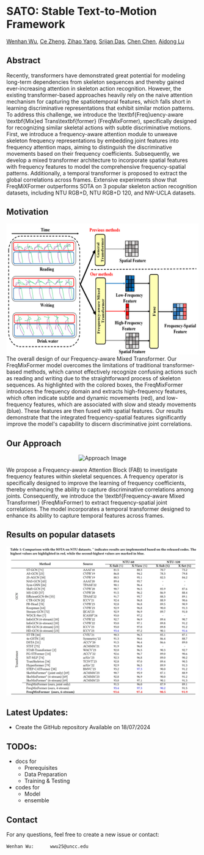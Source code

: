 # SATO: Stable Text-to-Motion Framework

[Wenhan Wu](https://sites.google.com/view/wenhanwu/%E9%A6%96%E9%A1%B5), [Ce Zheng](https://zczcwh.github.io/), [Zihao Yang](https://openreview.net/profile?id=~Zihao_Yang7), [Srijan Das](https://srijandas07.github.io/), [Chen Chen](https://www.crcv.ucf.edu/chenchen/), [Aidong Lu ](https://webpages.charlotte.edu/alu1/)

## Abstract
Recently, transformers have demonstrated great potential for modeling long-term dependencies from skeleton sequences and thereby gained ever-increasing attention in skeleton action recognition. However, the existing transformer-based approaches heavily rely on the naive attention mechanism for capturing the spatiotemporal features, which falls short in learning discriminative representations that exhibit similar motion patterns. To address this challenge, we introduce the \textbf{Freq}uency-aware \textbf{Mix}ed Trans\textbf{former} (FreqMixFormer), specifically designed for recognizing similar skeletal actions with subtle discriminative motions. First, we introduce a frequency-aware attention module to unweave skeleton frequency representations by embedding joint features into frequency attention maps, aiming to distinguish the discriminative movements based on their frequency coefficients. Subsequently, we develop a mixed transformer architecture to incorporate spatial features with frequency features to model the comprehensive frequency-spatial patterns. Additionally, a temporal transformer is proposed to extract the global correlations across frames. Extensive experiments show that FreqMiXFormer outperforms SOTA on 3 popular skeleton action recognition datasets, including NTU RGB+D, NTU RGB+D 120, and NW-UCLA datasets. 

## Motivation
![motivation](imgs/fig1.png)
The overall design of our Frequency-aware Mixed Transformer. Our FreqMixFormer model overcomes the limitations of traditional transformer-based methods, which cannot effectively recognize confusing actions such as reading and writing due to the straightforward process of skeleton sequences. As highlighted with the colored boxes, the FreqMixFormer introduces the frequency domain and extracts high-frequency features, which often indicate subtle and dynamic movements (red), and low-frequency features, which are associated with slow and steady movements (blue). These features are then fused with spatial features. Our results demonstrate that the integrated frequency-spatial features significantly improve the model's capability to discern discriminative joint correlations.

## Our Approach
<p align="center">
  <img src="imgs/fig2" alt="Approach Image">
</p>
We propose a Frequency-aware Attention Block (FAB) to investigate frequency features within skeletal sequences. A frequency operator is specifically designed to improve the learning of frequency coefficients, thereby enhancing the ability to capture discriminative correlations among joints.
Consequently, we introduce the \textbf{Frequency-aware Mixed Transformer} (FreqMixFormer) to extract frequency-spatial joint correlations. The model incorporates a temporal transformer designed to enhance its ability to capture temporal features across frames.


## Results on popular datasets
![resuls](imgs/result.png)

## Latest Updates:
* Create the GitHub repository Available on 18/07/2024

## TODOs:
* docs for
  * Prerequisites
  * Data Preparation
  * Training & Testing
* codes for
  * Model
  * ensemble

## Contact
For any questions, feel free to create a new issue or contact:
```
Wenhan Wu:      wwu25@uncc.edu
```
